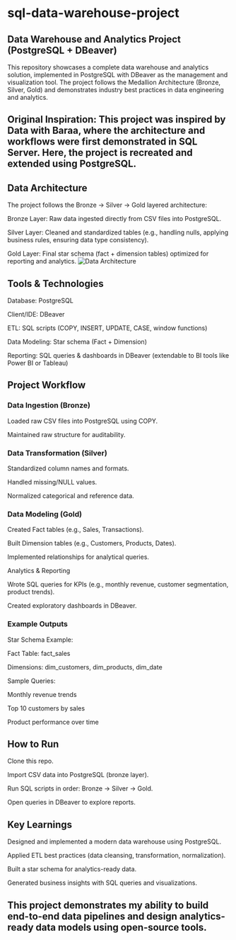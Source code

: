 # sql-data-warehouse-project
## Data Warehouse and Analytics Project (PostgreSQL + DBeaver) 
This repository showcases a complete data warehouse and analytics solution, implemented in PostgreSQL with DBeaver as the management and visualization tool.
The project follows the Medallion Architecture (Bronze, Silver, Gold) and demonstrates industry best practices in data engineering and analytics. 



## Original Inspiration: This project was inspired by Data with Baraa, where the architecture and workflows were first demonstrated in SQL Server. Here, the project is recreated and extended using PostgreSQL.

## Data Architecture

The project follows the Bronze → Silver → Gold layered architecture:

Bronze Layer: Raw data ingested directly from CSV files into PostgreSQL.

Silver Layer: Cleaned and standardized tables (e.g., handling nulls, applying business rules, ensuring data type consistency).

Gold Layer: Final star schema (fact + dimension tables) optimized for reporting and analytics.
![Data Architecture](docs/Data_model.png)
## Tools & Technologies

Database: PostgreSQL

Client/IDE: DBeaver

ETL: SQL scripts (COPY, INSERT, UPDATE, CASE, window functions)

Data Modeling: Star schema (Fact + Dimension)

Reporting: SQL queries & dashboards in DBeaver (extendable to BI tools like Power BI or Tableau)

## Project Workflow

### Data Ingestion (Bronze)

Loaded raw CSV files into PostgreSQL using COPY.

Maintained raw structure for auditability.

### Data Transformation (Silver)

Standardized column names and formats.

Handled missing/NULL values.

Normalized categorical and reference data.

### Data Modeling (Gold)

Created Fact tables (e.g., Sales, Transactions).

Built Dimension tables (e.g., Customers, Products, Dates).

Implemented relationships for analytical queries.

Analytics & Reporting

Wrote SQL queries for KPIs (e.g., monthly revenue, customer segmentation, product trends).

Created exploratory dashboards in DBeaver.

### Example Outputs

Star Schema Example:

Fact Table: fact_sales

Dimensions: dim_customers, dim_products, dim_date

Sample Queries:

Monthly revenue trends

Top 10 customers by sales

Product performance over time

## How to Run

Clone this repo.

Import CSV data into PostgreSQL (bronze layer).

Run SQL scripts in order: Bronze → Silver → Gold.

Open queries in DBeaver to explore reports.

## Key Learnings

Designed and implemented a modern data warehouse using PostgreSQL.

Applied ETL best practices (data cleansing, transformation, normalization).

Built a star schema for analytics-ready data.

Generated business insights with SQL queries and visualizations.

## This project demonstrates my ability to build end-to-end data pipelines and design analytics-ready data models using open-source tools.
